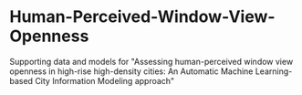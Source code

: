 # Human-Perceived-Window-View-Openness

Supporting data and models for "Assessing human-perceived window view openness in high-rise high-density cities: An Automatic Machine Learning-based City Information Modeling approach"

